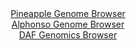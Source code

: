 <div id="Pineapple_Genome_Browser" align="center">
  <a href="https://igv.org/app/?sessionURL=blob:zZJfT9swFMW_iyXQJqWJnfRfIqGppaVQWGFloVoRim4TJzVN7GA7SaHqd5.HNu2FSfRh0yQ_2FfXvucc_3aoplIxwVGAXJt0bEKQhdRaNLdQlDmdQUEVClLIFbWQpCmVlMcUBTuUgtIQzq_MzbXWpQoch.myVQDPhK08Gwp4ERwaZceicE5FnsNKSNBCKmcooRYOy.pWQ1dQlraZ7dkdJwENDuTlWnAlnJLyLGrMe9GvUpRRLgoaFVWu2auAyOgxGhM7hU.Dxe0gjqlSl_T5IjkZXF4M7rxxuJx0T5fh9fki7C6Ob1nGQVeSnswm8.k0nV4unqrhNmlvsiqrv3wVs7Or.MgbHY.3JZNUnZAe6bcxcd2.CYbxhG7_J89msQN99._CMRnBnca83xRH7pk.L3FCijotmuZN5z7aWygXcWVIQPFa9gKCLQ93rY7bbf3Ykr6FsW_ykYKh4P7BQlpCvDHt9zukn0vDC1L0qXpFx0JCJlSioOVj3CO.73bavTb2fbK3dqiS.d8L9yyc.z3sDly3G6Us1wbmJFK8VDZwbtdxamcvB6aZXpsEvXp5QzadI3f4be5NHovNTYLdxg1X4z_kaSEz_vUTjdn3qPon7L1HiK1XhwI33BLPv15OYGGeeqRXzWT0.XHW90dh.FY8HjZmD4smFbIAbfpNxRx_EleDZMC1KdRMsRXLmX5emBRFgwIzxoCLYpELQyKS2eoDtrBFOvjjb0C9_cP.Ow--">Pineapple Genome Browser</a>
</div>
<div id="Alphonso_Genome_Browser" align="center">
  <a href="https://igv.org/app/?sessionURL=blob:zZJtb9owFIX_i6VWmxQSOyHQREJT6IBRytqSMlaqKjLBCR6Ondkm4UX897nVpn1ZpfJh0yTLsq9s33OOnwOoiFRUcBAC10a.jRCwgFqJOsZFychnXBAFwgwzRSwgSUYk4SkB4QFkWGk8nVybmyutSxU6DtVlo8A8F7bybFzgveC4VnYqCudSMIYXQmItpHK6ElfCoXnVqMkCl6Vtenu27yyxxg5m5UpwJZyS8DypzXvJr1KSEy4KkhQbpumLgMToMRqXdoY_RLM4SlOi1IjshstONBpGX7zedD5oXc6nN59m09bsPKY5x3ojSWccVP34GjWHpXfm9kcPcp3P.f66R6A_js68j.e9bUklUR3URhdNiNwgMNFQviTb_8m1GfRE5.szt2ssmznr5jdFjVs9H_du4ULfjgkno_Er7o8WYCLdGB5AupLtEEHLgy3Ld1uN5yW6sCB8zkgKCsLHJwtoidO1Of54AHpXGmqAIt83LwBZQMglkSBsBBC2URC4frPdhEGAjtYBbCT7ewH3p5OgDd3IdVtJRpk2SC8TxUtlY87tKs3sfH9iondFbzCLyXjo72JZz6.6g9vIlfv7yXb9Kkmm9csnGqNvUfRP2HuLEFsvTgXuof7WZ7VgM7i9Y4P5fVx8vereXGE3aP4hHg9CY_a0aDIhC6zNeVMx25.0VVhSzLUpVFTRBWVU72YmRVGDELmegRakgglDIZD54h20oIV8.P43nN7x6fgD">Alphonso Genome Browser</a>
</div>


<div id="DAF_Genomics_Browser" align="center">
  <a href="https://igv.org/app/?sessionURL=blob:tZHtatswFIbvRbD.sh3LduzYEIaXtmvJaLsGN2tLCWf2cezGklxJjtOF3PuE1zHYKGPQgSR0OB_vKz17skWpasFJQjyHjh1KiUVUJfoFsLbBC2CoSFJCo9AiEkuUyHMkyZ6UoDRk159MZ6V1q5LRqIDSXiMXrM6Vo3wHWluJTldoSm3PAQbfBIdeOblgpljDCJq2ElyJEeQ5KmW7oxb5etWDOX7mVsNIXLGu0fWgujImjLHCKcG4rXmBu78Y.Q_KZtXv0.UiHfrn.HxeTNP5eXrjn2R3H8PZXXZ5tszC5dGiXnPQncTpfNeX_Vl3c_z4ob5clFu244.zq1s9y2_f.cdHJ7u2lqimNKKTwKU09MnBIo3IO4OA5JWkCQ2syJtYXhDYL1d_HJo_kKImyf2DRbSEfGPK7_dEP7cGFFH41A3MLCJkgZIkduy6EY1jbxxEgRvH9GDtSSebNyZ5ml3Hkeulnhc6X4EZ_bJuhu8zQn8m3wrjb5PN_ldMxVV2KtOnImuw30zABFX2pZlvxefNK5gs8uqzSiEZaJP6Eb5AgcaoMeT6FxX_8HD4Dg--">DAF Genomics Browser</a>
</div>
